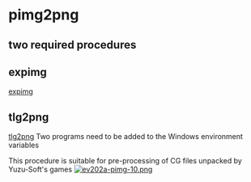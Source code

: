 pimg2png
=
two required procedures
--
expimg
-
[expimg](http://asmodean.reverse.net/pages/expimg.html)

tlg2png 
-
[tlg2png](https://github.com/vn-tools/tlg2png/releases)
Two programs need to be added to the Windows environment variables

This procedure is suitable for pre-processing of CG files unpacked by Yuzu-Soft's games
[![ev202a-pimg-10.png](https://i.postimg.cc/44Msh69m/ev202a-pimg-10.png)](https://postimg.cc/qg89PCQT)
